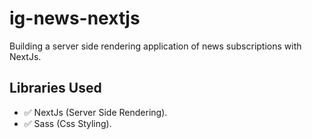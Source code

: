 # ig-news-nextjs
Building a server side rendering application of news subscriptions with NextJs.

## Libraries Used
- ✅ NextJs (Server Side Rendering).
- ✅ Sass (Css Styling).
